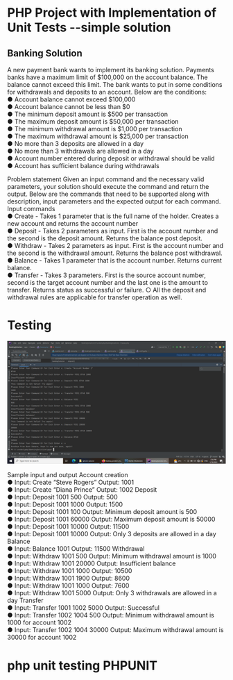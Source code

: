 # PHP Project with Implementation of Unit Tests --simple solution

## Banking Solution

A new payment bank wants to implement its banking solution. Payments banks have a
maximum limit of $100,000 on the account balance. The balance cannot exceed this limit. The
bank wants to put in some conditions for withdrawals and deposits to an account. Below are the
conditions:
<br> ● Account balance cannot exceed $100,000
<br> ● Account balance cannot be less than $0
<br> ● The minimum deposit amount is $500 per transaction
<br> ● The maximum deposit amount is $50,000 per transaction
<br> ● The minimum withdrawal amount is $1,000 per transaction
<br> ● The maximum withdrawal amount is $25,000 per transaction
<br> ● No more than 3 deposits are allowed in a day
<br> ● No more than 3 withdrawals are allowed in a day
<br> ● Account number entered during deposit or withdrawal should be valid
<br> ● Account has sufficient balance during withdrawals

Problem statement
Given an input command and the necessary valid parameters, your solution should execute the
command and return the output. Below are the commands that need to be supported along with
description, input parameters and the expected output for each command.
Input commands
<br> ● Create - Takes 1 parameter that is the full name of the holder. Creates a new account
and returns the account number
<br> ● Deposit - Takes 2 parameters as input. First is the account number and the second is the
deposit amount. Returns the balance post deposit.
<br> ● Withdraw - Takes 2 parameters as input. First is the account number and the second is
the withdrawal amount. Returns the balance post withdrawal.
<br> ● Balance - Takes 1 parameter that is the account number. Returns current balance.
<br> ● Transfer - Takes 3 parameters. First is the source account number, second is the target
account number and the last one is the amount to transfer. Returns status as successful or
failure.
○ All the deposit and withdrawal rules are applicable for transfer operation as well.



# Testing 

<img src="img.png">

Sample input and output
Account creation
<br> ● Input: Create “Steve Rogers”
Output: 1001
<br> ● Input: Create “Diana Prince”
Output: 1002
Deposit
<br> ● Input: Deposit 1001 500
Output: 500
<br> ● Input: Deposit 1001 1000
Output: 1500
<br> ● Input: Deposit 1001 100
Output: Minimum deposit amount is 500
<br> ● Input: Deposit 1001 60000
Output: Maximum deposit amount is 50000
<br> ● Input: Deposit 1001 10000
Output: 11500
<br> ● Input: Deposit 1001 10000
Output: Only 3 deposits are allowed in a day
Balance
<br> ● Input: Balance 1001
Output: 11500
Withdrawal
<br> ● Input: Withdraw 1001 500
Output: Minimum withdrawal amount is 1000
<br> ● Input: Withdraw 1001 20000
Output: Insufficient balance
<br> ● Input: Withdraw 1001 1000
Output: 10500
<br> ● Input: Withdraw 1001 1900
Output: 8600
<br> ● Input: Withdraw 1001 1000
Output: 7600
<br> ● Input: Withdraw 1001 5000
Output: Only 3 withdrawals are allowed in a day
Transfer
<br> ● Input: Transfer 1001 1002 5000
Output: Successful
<br> ● Input: Transfer 1002 1004 500
Output: Minimum withdrawal amount is 1000 for account 1002
<br> ● Input: Transfer 1002 1004 30000
Output: Maximum withdrawal amount is 30000 for account 1002

# php unit testing PHPUNIT

